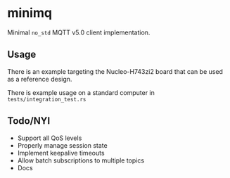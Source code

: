 # minimq

Minimal `no_std` MQTT v5.0 client implementation.

## Usage

There is an example targeting the Nucleo-H743zi2 board that can be used as a reference design.

There is example usage on a standard computer in `tests/integration_test.rs`

## Todo/NYI

- Support all QoS levels
- Properly manage session state
- Implement keepalive timeouts
- Allow batch subscriptions to multiple topics
- Docs
